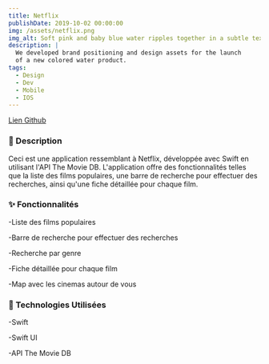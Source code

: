 ```yaml
---
title: Netflix
publishDate: 2019-10-02 00:00:00
img: /assets/netflix.png
img_alt: Soft pink and baby blue water ripples together in a subtle texture.
description: |
  We developed brand positioning and design assets for the launch
  of a new colored water product.
tags:
  - Design
  - Dev
  - Mobile
  - IOS
---
```


<a href = "https://github.com/NoahRazzaq/MovieApp"> Lien Github </a>

### 📄 Description

Ceci est une application ressemblant à Netflix, développée avec Swift en utilisant l'API The Movie DB. L'application offre des fonctionnalités telles que la liste des films populaires, une barre de recherche pour effectuer des recherches, ainsi qu'une fiche détaillée pour chaque film.

### ✨ Fonctionnalités

-Liste des films populaires

-Barre de recherche pour effectuer des recherches

-Recherche par genre

-Fiche détaillée pour chaque film

-Map avec les cinemas autour de vous

### 🔧 Technologies Utilisées

-Swift

-Swift UI

-API The Movie DB


